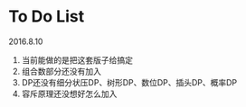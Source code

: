 # To Do List

2016.8.10

1. 当前能做的是把这套版子给搞定
2. 组合数部分还没有加入
3. DP还没有细分状压DP、树形DP、数位DP、插头DP、概率DP
4. 容斥原理还没想好怎么加入
